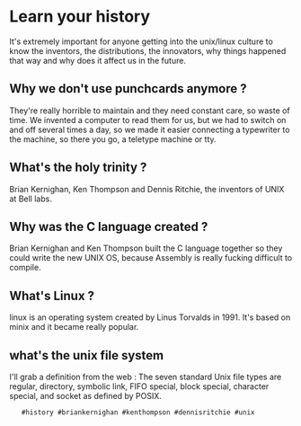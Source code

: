# Learn your history

It's extremely important for anyone getting into the unix/linux culture to know the inventors, the distributions, the innovators, why things happened that way and why does 
it affect us in the future.

## Why we don't use punchcards anymore ?

They're really horrible to maintain and they need constant care, so waste of time. We invented a computer to read them for us, but we had to switch on and off several
times a day, so we made it easier connecting a typewriter to the machine, so there you go, a teletype machine or tty.

## What's the holy trinity ?

Brian Kernighan, Ken Thompson and Dennis Ritchie, the inventors of UNIX at Bell labs.

## Why was the C language created ?

Brian Kernighan and Ken Thompson built the C language together so they could write the new UNIX OS, because Assembly is really fucking difficult to compile.

## What's Linux ?

linux is an operating system created by Linus Torvalds in 1991. It's based on minix and it became really popular.

## what's the unix file system

I'll grab a definition from the web : The seven standard Unix file types are regular, directory, symbolic link, FIFO special, block special, character special, and socket as defined by POSIX.



       #history #briankernighan #kenthompson #dennisritchie #unix
